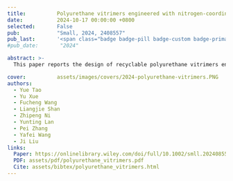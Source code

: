 ```yaml
---
title:          Polyurethane vitrimers engineered with nitrogen-coordinating cyclic-boronic-diester bonds for sustainable bioelectronics
date:           2024-10-17 00:00:00 +0800
selected:       False
pub:            "Small, 2024, 2408557"
pub_last:       '<span class="badge badge-pill badge-custom badge-primary">Journal</span>'
#pub_date:       "2024"

abstract: >-
  This paper reports the design of recyclable polyurethane vitrimers engineered with internal nitrogen-coordinating cyclic-boronic-diester bonds, demonstrating their performance as sustainable flexible bioelectronics substrates and their closed-loop recyclability.

cover:          assets/images/covers/2024-polyurethane-vitrimers.PNG
authors:
  - Yue Tao
  - Yu Xue
  - Fucheng Wang
  - Liangjie Shan
  - Zhipeng Ni
  - Yunting Lan
  - Pei Zhang
  - Yafei Wang
  - Ji Liu
links:
  Paper: https://onlinelibrary.wiley.com/doi/full/10.1002/smll.202408557
  PDF: assets/pdf/polyurethane_vitrimers.pdf
  Cite: assets/bibtex/polyurethane_vitrimers.html
---
```



